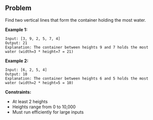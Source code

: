 ## Problem

Find two vertical lines that form the container holding the most water.

**Example 1:**
```text
Input: [3, 9, 2, 5, 7, 4]
Output: 21
Explanation: The container between heights 9 and 7 holds the most water (width=3 * height=7 = 21)
```

**Example 2:**
```text
Input: [6, 2, 5, 4]
Output: 10
Explanation: The container between heights 6 and 5 holds the most water (width=2 * height=5 = 10)
```

**Constraints:**
- At least 2 heights
- Heights range from 0 to 10,000
- Must run efficiently for large inputs
